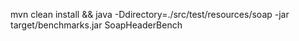 

mvn clean install && java -Ddirectory=./src/test/resources/soap -jar target/benchmarks.jar SoapHeaderBench